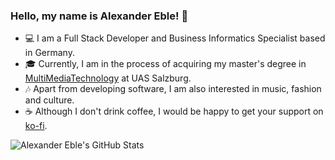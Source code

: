 ### Hello, my name is Alexander Eble! :wave:

- :computer: I am a Full Stack Developer and Business Informatics Specialist based in Germany.
- :mortar_board: Currently, I am in the process of acquiring my master's degree in [MultiMediaTechnology](https://www.fh-salzburg.ac.at/studium/dmk/multimediatechnology-master) at UAS Salzburg.
- :notes: Apart from developing software, I am also interested in music, fashion and culture. 
- :coffee: Although I don't drink coffee, I would be happy to get your support on [ko-fi](https://ko-fi.com/alexanderdavide).

![Alexander Eble's GitHub Stats](https://github-readme-stats.vercel.app/api?username=alexanderdavide&theme=react&count_private=true&show_icons=true)

